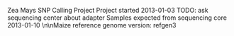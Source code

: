 Zea Mays SNP Calling Project
Project started 2013-01-03
TODO: ask sequencing center about adapter
Samples expected from sequencing core 2013-01-10
\n\nMaize reference genome version: refgen3
